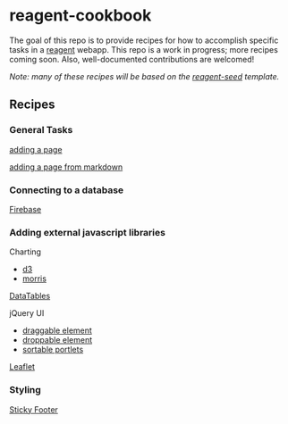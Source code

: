 # reagent-cookbook

The goal of this repo is to provide recipes for how to accomplish specific tasks in a [reagent](https://github.com/holmsand/reagent) webapp.  This repo is a work in progress; more recipes coming soon. Also, well-documented contributions are welcomed!

*Note: many of these recipes will be based on the [reagent-seed](https://github.com/gadfly361/reagent-seed) template.*

## Recipes

### General Tasks

[adding a page](https://github.com/gadfly361/reagent-cookbook/tree/master/adding-a-page)

[adding a page from markdown](https://github.com/gadfly361/reagent-cookbook/tree/master/page-from-markdown)

### Connecting to a database

[Firebase](https://github.com/gadfly361/reagent-cookbook/tree/master/firebase)

### Adding external javascript libraries

Charting

* [d3](https://github.com/gadfly361/reagent-cookbook/tree/master/d3)
* [morris](https://github.com/gadfly361/reagent-cookbook/tree/master/morris)

[DataTables](https://github.com/gadfly361/reagent-cookbook/tree/master/data-tables)

jQuery UI

* [draggable element](https://github.com/gadfly361/reagent-cookbook/tree/master/draggable)
* [droppable element](https://github.com/gadfly361/reagent-cookbook/tree/master/droppable)
* [sortable portlets](https://github.com/gadfly361/reagent-cookbook/tree/master/sortable-portlets)

[Leaflet](https://github.com/gadfly361/reagent-cookbook/tree/master/leaflet)

### Styling

[Sticky Footer](https://github.com/gadfly361/reagent-cookbook/tree/master/sticky-footer)
